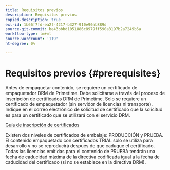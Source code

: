 ```yaml
---
title: Requisitos previos
description: Requisitos previos
copied-description: true
exl-id: 1b66f7fd-ea2f-4217-b327-910e90ab889d
source-git-commit: be43bbbd1051886c8979ff590a3197b2a7249b6a
workflow-type: tm+mt
source-wordcount: '119'
ht-degree: 0%

---
```


# Requisitos previos {#prerequisites}

Antes de empaquetar contenido, se requiere un certificado de empaquetador DRM de Primetime. Debe solicitarse a través del proceso de inscripción de certificados DRM de Primetime. Solo se requiere un certificado de empaquetador (sin servidor de licencias ni transporte). Indique en el correo electrónico de solicitud de certificado que la solicitud es para un certificado que se utilizará con el servicio DRM.

[Guía de inscripción de certificados](../../digital-rights-management/certificate-enrollment-guide/about-certs.md)

Existen dos niveles de certificados de embalaje: PRODUCCIÓN y PRUEBA. El contenido empaquetado con certificados TRIAL solo se utiliza para desarrollo y no se reproducirá después de que caduque el certificado. Todas las licencias emitidas para el contenido de PRUEBA tendrán una fecha de caducidad máxima de la directiva codificada igual a la fecha de caducidad del certificado (si no se establece en la directiva DRM).
